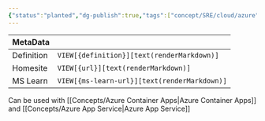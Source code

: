 ```yaml
---
{"status":"planted","dg-publish":true,"tags":["concept/SRE/cloud/azure"],"creation_date":"2024-05-05 00:27","definition":"While developing and troubleshooting your app, it's essential to see the logs for your app in real time.","ms-learn-url":"https://learn.microsoft.com/en-us/azure/container-apps/log-streaming?tabs=bash","url":"undefined","permalink":"/concepts/log-stream/","dgPassFrontmatter":true}
---
```



| MetaData   |                                              |
| ---------- | -------------------------------------------- |
| Definition | `VIEW[{definition}][text(renderMarkdown)]`   |
| Homesite   | `VIEW[{url}][text(renderMarkdown)]`          |
| MS Learn   | `VIEW[{ms-learn-url}][text(renderMarkdown)]` |
Can be used with [[Concepts/Azure Container Apps\|Azure Container Apps]] and [[Concepts/Azure App Service\|Azure App Service]]
